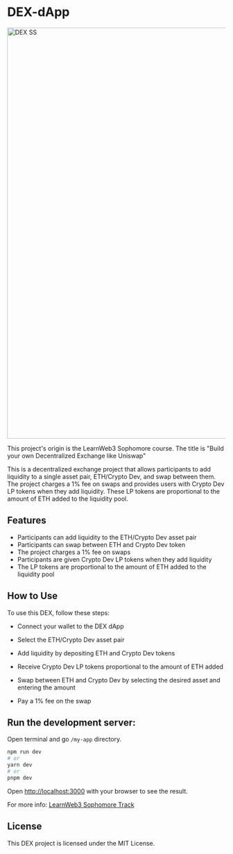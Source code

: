 # DEX-dApp


<img width="947" alt="DEX SS" src="https://user-images.githubusercontent.com/63971790/229309628-78ccf647-e2c4-43cf-87fb-0f6653e25f55.PNG">

This project's origin is the LearnWeb3 Sophomore course. The title is "Build your own Decentralized Exchange like Uniswap"


This is a decentralized exchange project that allows participants to add liquidity to a single asset pair, ETH/Crypto Dev, and swap between them. The project charges a 1% fee on swaps and provides users with Crypto Dev LP tokens when they add liquidity. These LP tokens are proportional to the amount of ETH added to the liquidity pool.

## Features
- Participants can add liquidity to the ETH/Crypto Dev asset pair
- Participants can swap between ETH and Crypto Dev token
- The project charges a 1% fee on swaps
- Participants are given Crypto Dev LP tokens when they add liquidity
- The LP tokens are proportional to the amount of ETH added to the liquidity pool
## How to Use
To use this DEX, follow these steps:

- Connect your wallet to the DEX dApp
- Select the ETH/Crypto Dev asset pair

- Add liquidity by depositing ETH and Crypto Dev tokens
- Receive Crypto Dev LP tokens proportional to the amount of ETH added
- Swap between ETH and Crypto Dev by selecting the desired asset and entering the amount
- Pay a 1% fee on the swap

## Run the development server:

Open terminal and go `/my-app` directory.

```bash
npm run dev
# or
yarn dev
# or
pnpm dev
```

Open [http://localhost:3000](http://localhost:3000) with your browser to see the result.

For more info: [LearnWeb3 Sophomore Track](https://github.com/LearnWeb3DAO/Sophomore-Track/blob/main/Decentralized-Exchange.md)


## License
This DEX project is licensed under the MIT License.
